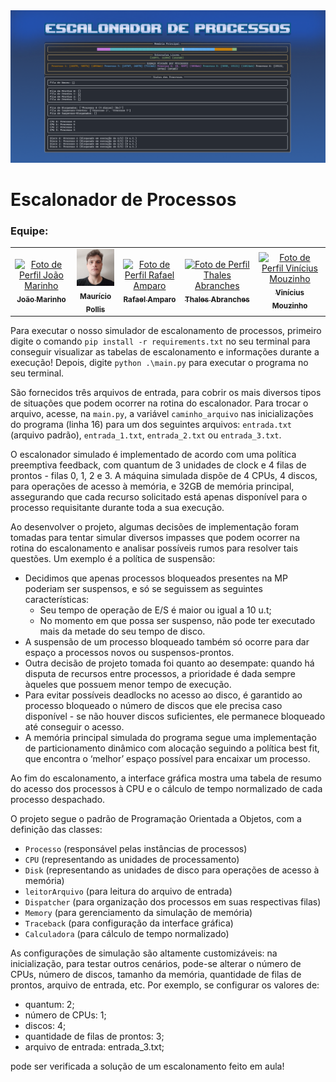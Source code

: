<img src="./assets/banner.png"/>

# Escalonador de Processos

### Equipe:

<table>
  <tr>
    <td align="center">
      <a href="#">
        <img src="https://media.licdn.com/dms/image/D4D03AQEpKXL2hfWX_w/profile-displayphoto-shrink_800_800/0/1694720169840?e=1720051200&v=beta&t=1hXPRJ2VDCtSkZWCIGdyN-scDbceuA6oQpLurCELA4Q" width="100px;" alt="Foto de Perfil João Marinho"/><br>
        <sub>
          <b>João Marinho</b>
        </sub>
      </a>
    </td>
  <td align="center"> 
      <a href="#">
        <img src="./assets/mauricio.png" width="100px;" alt="Foto de Perfil Maurício Pollis"/><br>
        <sub>
          <b>Maurício Pollis</b>
        </sub>
      </a>
    </td>
    <td align="center">
      <a href="#">
        <img src="https://media.licdn.com/dms/image/D4D03AQGXiSR5993OyA/profile-displayphoto-shrink_800_800/0/1719102039712?e=1724889600&v=beta&t=0fElI4Y-sor2GsPjUjf3bL8_HmTzz-ft1UWYs4Fc53g" width="100px;" alt="Foto de Perfil Rafael Amparo"/><br>
        <sub>
          <b>Rafael Amparo</b>
        </sub>
      </a>
    </td>
    <td align="center">
      <a href="#">
        <img src="https://media.licdn.com/dms/image/D4D03AQEHMV-n99jMgg/profile-displayphoto-shrink_800_800/0/1671372613905?e=1724284800&v=beta&t=d9PZLvKf-49t-gAIBjVy33BZrkUDfKApGNgn8lwTAds" width="100px;" alt="Foto de Perfil Thales Abranches"/><br>
        <sub>
          <b>Thales Abranches</b>
        </sub>
      </a>
    </td>
        <td align="center">
      <a href="#">
        <img src="https://media.licdn.com/dms/image/C4D03AQFUP51eZGzXVA/profile-displayphoto-shrink_800_800/0/1660179721701?e=1724284800&v=beta&t=mukl6EggU3MPNSlDJcMz7z0XT8xpdyfCAZThfP36j48" width="100px;" alt="Foto de Perfil Vinícius Mouzinho"/><br>
        <sub>
          <b>Vinícius Mouzinho</b>
        </sub>
      </a>
    </td>
  </tr>
</table>

Para executar o nosso simulador de escalonamento de processos, primeiro digite o comando `pip install -r requirements.txt` no seu terminal para conseguir visualizar as tabelas de escalonamento e informações durante a execução! Depois, digite  `python .\main.py` para executar o programa no seu terminal.

São fornecidos três arquivos de entrada, para cobrir os mais diversos tipos de situações que podem ocorrer na rotina do escalonador. Para trocar o arquivo, acesse, na `main.py`, a variável `caminho_arquivo` nas inicializações do programa (linha 16) para um dos seguintes arquivos: `entrada.txt` (arquivo padrão), `entrada_1.txt`, `entrada_2.txt` ou `entrada_3.txt`.

O escalonador simulado é implementado de acordo com uma política preemptiva feedback, com quantum de 3 unidades de clock e 4 filas de prontos - filas 0, 1, 2 e 3. A máquina simulada dispõe de 4 CPUs, 4 discos, para operações de acesso à memória, e 32GB de memória principal, assegurando que cada recurso solicitado está apenas disponível para o processo requisitante durante toda a sua execução.

Ao desenvolver o projeto, algumas decisões de implementação foram tomadas para tentar simular diversos impasses que podem ocorrer na rotina do escalonamento e analisar possíveis rumos para resolver tais questões. Um exemplo é a política de suspensão:

- Decidimos que apenas processos bloqueados presentes na MP poderiam ser suspensos, e só se seguissem as seguintes características:
  - Seu tempo de operação de E/S é maior ou igual a 10 u.t;
  - No momento em que possa ser suspenso, não pode ter executado mais da metade do seu tempo de disco.
- A suspensão de um processo bloqueado também só ocorre para dar espaço a processos novos ou suspensos-prontos.
- Outra decisão de projeto tomada foi quanto ao desempate: quando há disputa de recursos entre processos, a prioridade é dada sempre àqueles que possuem menor tempo de execução.
- Para evitar possíveis deadlocks no acesso ao disco, é garantido ao processo bloqueado o número de discos que ele precisa caso disponível - se não houver discos suficientes, ele permanece bloqueado até conseguir o acesso.
- A memória principal simulada do programa segue uma implementação de particionamento dinâmico com alocação seguindo a política best fit, que encontra o ‘melhor’ espaço possível para encaixar um processo.

Ao fim do escalonamento, a interface gráfica mostra uma tabela de resumo do acesso dos processos à CPU e o cálculo de tempo normalizado de cada processo despachado.

O projeto segue o padrão de Programação Orientada a Objetos, com a definição das classes:

- `Processo` (responsável pelas instâncias de processos)
- `CPU` (representando as unidades de processamento)
- `Disk` (representando as unidades de disco para operações de acesso à memória)
- `leitorArquivo` (para leitura do arquivo de entrada)
- `Dispatcher` (para organização dos processos em suas respectivas filas)
- `Memory` (para gerenciamento da simulação de memória)
- `Traceback` (para configuração da interface gráfica)
- `Calculadora` (para cálculo de tempo normalizado)

As configurações de simulação são altamente customizáveis: na inicialização, para testar outros cenários, pode-se alterar o número de CPUs, número de discos, tamanho da memória, quantidade de filas de prontos, arquivo de entrada, etc. Por exemplo, se configurar os valores de:

- quantum: 2;
- número de CPUs: 1;
- discos: 4;
- quantidade de filas de prontos: 3;
- arquivo de entrada: entrada_3.txt;

pode ser verificada a solução de um escalonamento feito em aula!
